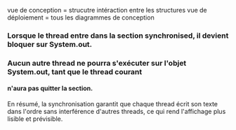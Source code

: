 vue de conception = strucutre intéraction entre les  structures
vue de déploiement = tous les diagrammes de conception



### Lorsque le thread entre dans la section synchronised, il devient bloquer sur System.out. 
### Aucun autre thread ne pourra s'exécuter sur l'objet System.out, tant que le thread courant
#### n'aura pas quitter la section.




En résumé, la synchronisation garantit que chaque thread écrit son texte dans 
l'ordre sans interférence d'autres threads, ce qui rend l'affichage plus lisible et prévisible.


